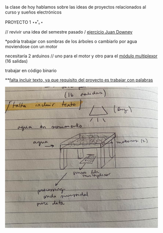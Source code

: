 la clase de hoy hablamos sobre las ideas de proyectos relacionados al curso y sueños electrónicos 


PROYECTO 1 ⋆⭒˚｡⋆ 

// revivir una idea del semestre pasado / [ejercicio Juan Downey](https://imported-antimony-2a2.notion.site/ejercicio-1-proyecto-electr-nico-1b7181213e17808a935feec4378c8fb5)

*podría trabajar con sombras de los árboles o cambiarlo por agua moviendose con un motor 

necesitaría 2 arduinos // uno para el motor y otro para el [módulo multiplexor](https://afel.cl/products/modulo-multiplexor-cd74hc4067?srsltid=AfmBOorVeu3wy21e7VFYpzz-irFs-ix1ew7tZB59ta5vNJPLQ-QPA4D_) (16 salidas)

trabajar en código binario 

**<ins>falta incluir texto, ya que requisito del proyecto es trabajar con palabras</ins> 

![fotoboceto](./imagenes/boceto.jpg)


